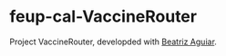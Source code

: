 # feup-cal-VaccineRouter


Project VaccineRouter, developded with [Beatriz Aguiar](https://github.com/beatriz-ag).
